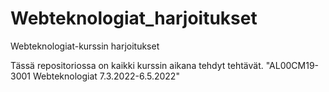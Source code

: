# Webteknologiat_harjoitukset
Webteknologiat-kurssin harjoitukset

Tässä repositoriossa on kaikki kurssin aikana tehdyt tehtävät. "AL00CM19-3001 Webteknologiat 7.3.2022-6.5.2022"
